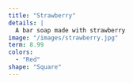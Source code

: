 ```yaml
---
title: "Strawberry"
details: |
  A bar soap made with strawberry
image: "/images/strawberry.jpg"
term: 8.99
colors:
  - "Red"
shape: "Square"
---
```

